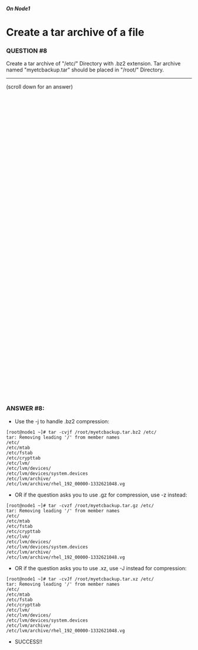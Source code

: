 ***On Node1***

# Create a tar archive of a file

### QUESTION #8
Create a tar archive of "/etc/" Directory with .bz2 extension. Tar archive named "myetcbackup.tar" should be placed in "/root/" Directory. 
 

***
(scroll down for an answer)

<br/><br/><br/><br/><br/><br/><br/><br/><br/><br/><br/><br/><br/><br/><br/><br/><br/><br/><br/><br/><br/><br/><br/><br/>
<br/><br/><br/><br/><br/><br/><br/><br/><br/><br/><br/><br/><br/><br/><br/><br/><br/><br/><br/><br/><br/><br/><br/><br/>

### ANSWER #8:

* Use the -j to handle .bz2 compression:
```
[root@node1 ~]# tar -cvjf /root/myetcbackup.tar.bz2 /etc/
tar: Removing leading '/' from member names
/etc/
/etc/mtab
/etc/fstab
/etc/crypttab
/etc/lvm/
/etc/lvm/devices/
/etc/lvm/devices/system.devices
/etc/lvm/archive/
/etc/lvm/archive/rhel_192_00000-1332621048.vg
```

* OR if the question asks you to use .gz for compression, use -z instead:
```
[root@node1 ~]# tar -cvzf /root/myetcbackup.tar.gz /etc/
tar: Removing leading '/' from member names
/etc/
/etc/mtab
/etc/fstab
/etc/crypttab
/etc/lvm/
/etc/lvm/devices/
/etc/lvm/devices/system.devices
/etc/lvm/archive/
/etc/lvm/archive/rhel_192_00000-1332621048.vg
```

* OR if the question asks you to use .xz, use -J instead for compression:
```
[root@node1 ~]# tar -cvJf /root/myetcbackup.tar.xz /etc/
tar: Removing leading '/' from member names
/etc/
/etc/mtab
/etc/fstab
/etc/crypttab
/etc/lvm/
/etc/lvm/devices/
/etc/lvm/devices/system.devices
/etc/lvm/archive/
/etc/lvm/archive/rhel_192_00000-1332621048.vg
```

* SUCCESS!!
